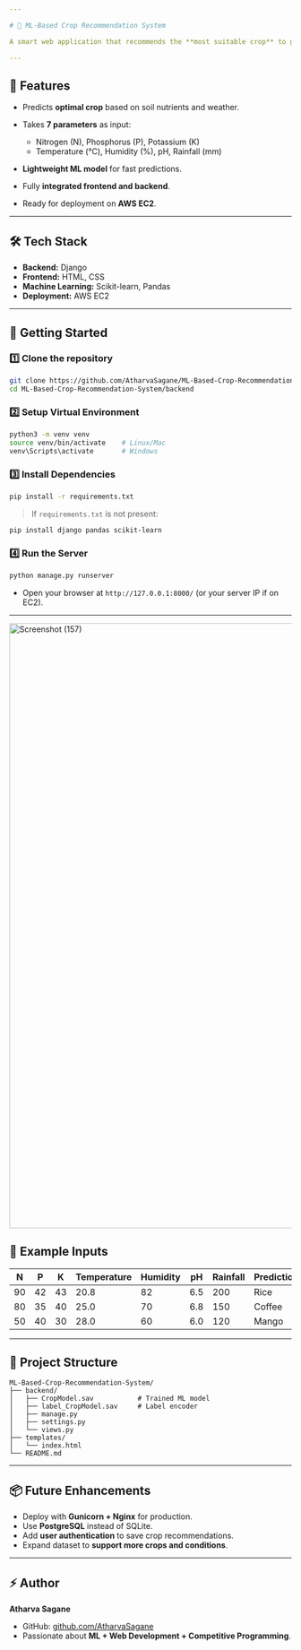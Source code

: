 ```yaml
---

# 🌱 ML-Based Crop Recommendation System

A smart web application that recommends the **most suitable crop** to grow based on soil and climate conditions using **Machine Learning**. Built with **Django** for the backend and a simple, responsive **HTML/CSS frontend**.

---
```


## 🔹 Features

* Predicts **optimal crop** based on soil nutrients and weather.
* Takes **7 parameters** as input:

  * Nitrogen (N), Phosphorus (P), Potassium (K)
  * Temperature (°C), Humidity (%), pH, Rainfall (mm)
* **Lightweight ML model** for fast predictions.
* Fully **integrated frontend and backend**.
* Ready for deployment on **AWS EC2**.

---

## 🛠 Tech Stack

* **Backend:** Django
* **Frontend:** HTML, CSS
* **Machine Learning:** Scikit-learn, Pandas
* **Deployment:** AWS EC2

---

## 🚀 Getting Started

### **1️⃣ Clone the repository**

```bash
git clone https://github.com/AtharvaSagane/ML-Based-Crop-Recommendation-System.git
cd ML-Based-Crop-Recommendation-System/backend
```

### **2️⃣ Setup Virtual Environment**

```bash
python3 -m venv venv
source venv/bin/activate    # Linux/Mac
venv\Scripts\activate       # Windows
```

### **3️⃣ Install Dependencies**

```bash
pip install -r requirements.txt
```

> If `requirements.txt` is not present:

```bash
pip install django pandas scikit-learn
```

### **4️⃣ Run the Server**

```bash
python manage.py runserver
```

* Open your browser at `http://127.0.0.1:8000/` (or your server IP if on EC2).

---
<img width="1920" height="1080" alt="Screenshot (157)" src="https://github.com/user-attachments/assets/ac6c95d7-2847-431a-9d3f-77eb6a3e84fa" />

## 🧪 Example Inputs

| N  | P  | K  | Temperature | Humidity | pH  | Rainfall | Prediction |
| -- | -- | -- | ----------- | -------- | --- | -------- | ---------- |
| 90 | 42 | 43 | 20.8        | 82       | 6.5 | 200      | Rice       |
| 80 | 35 | 40 | 25.0        | 70       | 6.8 | 150      | Coffee     |
| 50 | 40 | 30 | 28.0        | 60       | 6.0 | 120      | Mango      |

---

## 📝 Project Structure

```
ML-Based-Crop-Recommendation-System/
├── backend/
│   ├── CropModel.sav           # Trained ML model
│   ├── label_CropModel.sav     # Label encoder
│   ├── manage.py
│   ├── settings.py
│   └── views.py
├── templates/
│   └── index.html
└── README.md
```

---

## 📦 Future Enhancements

* Deploy with **Gunicorn + Nginx** for production.
* Use **PostgreSQL** instead of SQLite.
* Add **user authentication** to save crop recommendations.
* Expand dataset to **support more crops and conditions**.

---

## ⚡ Author

**Atharva Sagane**

* GitHub: [github.com/AtharvaSagane](https://github.com/AtharvaSagane)
* Passionate about **ML + Web Development + Competitive Programming**.

